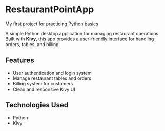 # RestaurantPointApp
My first project for practicing Python basics

A simple Python desktop application for managing restaurant operations.  
Built with **Kivy**, this app provides a user-friendly interface for handling orders, tables, and billing.

## Features
- User authentication and login system
- Manage restaurant tables and orders
- Billing system for customers
- Clean and responsive Kivy UI

## Technologies Used
- Python
- Kivy


